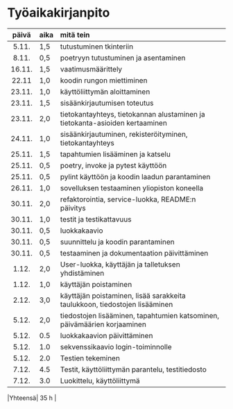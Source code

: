 # Työaikakirjanpito

| päivä | aika | mitä tein  |
| :----:|:-----| :-----|
| 5.11. | 1,5  | tutustuminen tkinteriin |
| 8.11. | 0,5  | poetryyn tutustuminen ja asentaminen |
| 16.11.| 1,5  | vaatimusmäärittely |
| 22.11 | 1,0  | koodin rungon miettiminen |
| 23.11.| 1,0  | käyttöliittymän aloittaminen |
| 23.11.| 1,5  | sisäänkirjautumisen toteutus |
| 23.11.| 2,0  | tietokantayhteys, tietokannan alustaminen ja tietokanta-asioiden kertaaminen |
| 24.11.| 1,0  | sisäänkirjautuminen, rekisteröityminen, tietokantayhteys |
| 25.11.| 1,5  | tapahtumien lisääminen ja katselu |
| 25.11.| 0,5  | poetry, invoke ja pytest käyttöön |
| 25.11.| 0,5  | pylint käyttöön ja koodin laadun parantaminen |
| 26.11.| 1,0  | sovelluksen testaaminen yliopiston koneella |
| 30.11.| 2,0  | refaktorointia, service-luokka, README:n päivitys |
| 30.11.| 1,0  | testit ja testikattavuus |
| 30.11.| 0,5  | luokkakaavio |
| 30.11.| 0,5  | suunnittelu ja koodin parantaminen |
| 30.11.| 0,5  | testaaminen ja dokumentaation päivittäminen |
|  1.12.| 2,0  | User-luokka, käyttäjän ja talletuksen yhdistäminen |
|  1.12.| 1,0  | käyttäjän poistaminen |
|  2.12.| 3,0  | käyttäjän poistaminen, lisää sarakkeita taulukkoon, tiedostojen lisääminen |
|  5.12.| 2,0  | tiedostojen lisääminen, tapahtumien katsominen, päivämäärien korjaaminen |
|  5.12.| 0.5  | luokkakaavion päivittäminen |
|  5.12.| 1.0  | sekvenssikaavio login-toiminnolle |
|  5.12.| 2.0  | Testien tekeminen |
|  7.12.| 4.5  | Testit, käyttöliittymän parantelu, testitiedosto |
|  7.12.| 3.0  | Luokittelu, käyttöliittymä |

|Yhteensä| 35 h |
